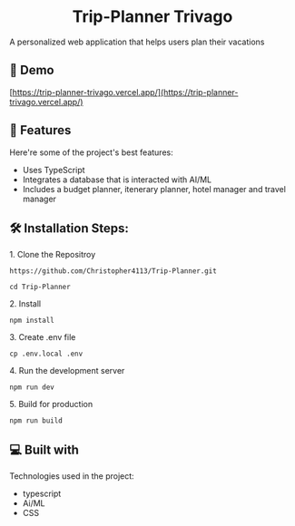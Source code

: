 <h1 align="center" id="title">Trip-Planner Trivago</h1>

<p id="description">A personalized web application that helps users plan their vacations</p>

<h2>🚀 Demo</h2>

[https://trip-planner-trivago.vercel.app/](https://trip-planner-trivago.vercel.app/)

  
  
<h2>🧐 Features</h2>

Here're some of the project's best features:

*   Uses TypeScript
*   Integrates a database that is interacted with AI/ML
*   Includes a budget planner, itenerary planner, hotel manager and travel manager

<h2>🛠️ Installation Steps:</h2>

<p>1. Clone the Repositroy</p>

```
https://github.com/Christopher4113/Trip-Planner.git
```

```
cd Trip-Planner
```

<p>2. Install</p>

```
npm install
```

<p>3. Create .env file</p>

```
cp .env.local .env
```

<p>4. Run the development server</p>

```
npm run dev
```

<p>5. Build for production</p>

```
npm run build
```

  
  
<h2>💻 Built with</h2>

Technologies used in the project:

*   typescript
*   Ai/ML
*   CSS
